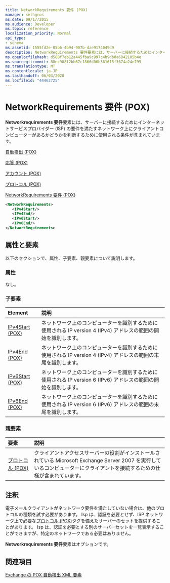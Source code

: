 ```yaml
---
title: NetworkRequirements 要件 (POX)
manager: sethgros
ms.date: 09/17/2015
ms.audience: Developer
ms.topic: reference
localization_priority: Normal
api_type:
- schema
ms.assetid: 1555fd2e-05b6-4b94-907b-dae9174049d9
description: NetworkRequirements 要件要素には、サーバーに接続するためにインターネットサービスプロバイダー (ISP) の要件を満たすネットワーク上にクライアントコンピューターがあるかどうかを判断するために使用される条件が含まれています。
ms.openlocfilehash: d588f7eb12a445fba9c997c4b9db0a6842105b4e
ms.sourcegitcommit: 88ec988f2bb67c1866d06b361615f3674a24e795
ms.translationtype: MT
ms.contentlocale: ja-JP
ms.lasthandoff: 06/03/2020
ms.locfileid: "44462725"
---
```

# <a name="networkrequirements-pox"></a>NetworkRequirements 要件 (POX)

**Networkrequirements 要件**要素には、サーバーに接続するためにインターネットサービスプロバイダー (ISP) の要件を満たすネットワーク上にクライアントコンピューターがあるかどうかを判断するために使用される条件が含まれています。 
  
[自動検出 (POX)](autodiscover-pox.md)
  
[応答 (POX)](response-pox.md)
  
[アカウント (POX)](account-pox.md)
  
[プロトコル (POX)](protocol-pox.md)
  
[NetworkRequirements 要件 (POX)](networkrequirements-pox.md)
  
```xml
<NetworkRequirements>
   <IPv4Start/>
   <IPv4End/>
   <IPv6Start/>
   <IPv6End/>
</NetworkRequirements>
```

## <a name="attributes-and-elements"></a>属性と要素

以下のセクションで、属性、子要素、親要素について説明します。
  
### <a name="attributes"></a>属性

なし。
  
### <a name="child-elements"></a>子要素

|**Element**|**説明**|
|:-----|:-----|
|[IPv4Start (POX)](ipv4start-pox.md) <br/> |ネットワーク上のコンピューターを識別するために使用される IP version 4 (IPv4) アドレスの範囲の開始を識別します。  <br/> |
|[IPv4End (POX)](ipv4end-pox.md) <br/> |ネットワーク上のコンピューターを識別するために使用される IP version 4 (IPv4) アドレスの範囲の末尾を識別します。  <br/> |
|[IPv6Start (POX)](ipv6start-pox.md) <br/> |ネットワーク上のコンピューターを識別するために使用される IP version 6 (IPv6) アドレスの範囲の開始を識別します。  <br/> |
|[IPv6End (POX)](ipv6end-pox.md) <br/> |ネットワーク上のコンピューターを識別するために使用される IP version 6 (IPv6) アドレスの範囲の末尾を識別します。  <br/> |
   
### <a name="parent-elements"></a>親要素

|**要素**|**説明**|
|:-----|:-----|
|[プロトコル (POX)](protocol-pox.md) <br/> |クライアントアクセスサーバーの役割がインストールされている Microsoft Exchange Server 2007 を実行しているコンピューターにクライアントを接続するための仕様が含まれています。  <br/> |
   
## <a name="remarks"></a>注釈

電子メールクライアントがネットワーク要件を満たしていない場合は、他のプロトコルの種類を試す必要があります。 Isp は、認証を必要とせず、ISP ネットワーク上で必要な[プロトコル (POX)](protocol-pox.md)タグを備えたサーバーのセットを提供することがあります。 Isp は、認証を必要とする別のサーバーセットを一覧表示することができますが、特定のネットワークである必要はありません。 
  
**Networkrequirements 要件**要素はオプションです。 
  
## <a name="see-also"></a>関連項目



[Exchange の POX 自動検出 XML 要素](pox-autodiscover-xml-elements-for-exchange.md)

